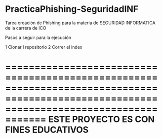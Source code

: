 # PracticaPhishing-SeguridadINF
Tarea creación de Phishing para la materia de SEGURIDAD INFORMATICA de la carrera de ICO

Pasos a seguir para la ejecución

1 Clonar l repositorio
2 Correr el index




=========================================================================================================================================
ESTE PROYECTO ES CON FINES EDUCATIVOS
=========================================================================================================================================
